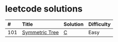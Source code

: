 # leetcode solutions

| # | Title | Solution | Difficulty |
| :------ | :------ | :------ | :----- |
| 101 | [Symmetric Tree](https://leetcode.com/problems/symmetric-tree/) | [C](./c/SymmetricTree/symmetric_tree.c)  | Easy |
